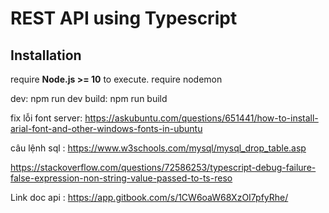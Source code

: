 # REST API using Typescript

## Installation


require **Node.js >= 10** to execute.
require nodemon

dev: npm run dev
build: npm run build


fix lỗi font server: https://askubuntu.com/questions/651441/how-to-install-arial-font-and-other-windows-fonts-in-ubuntu

câu lệnh sql : https://www.w3schools.com/mysql/mysql_drop_table.asp

https://stackoverflow.com/questions/72586253/typescript-debug-failure-false-expression-non-string-value-passed-to-ts-reso

Link doc api : https://app.gitbook.com/s/1CW6oaW68XzOI7pfyRhe/